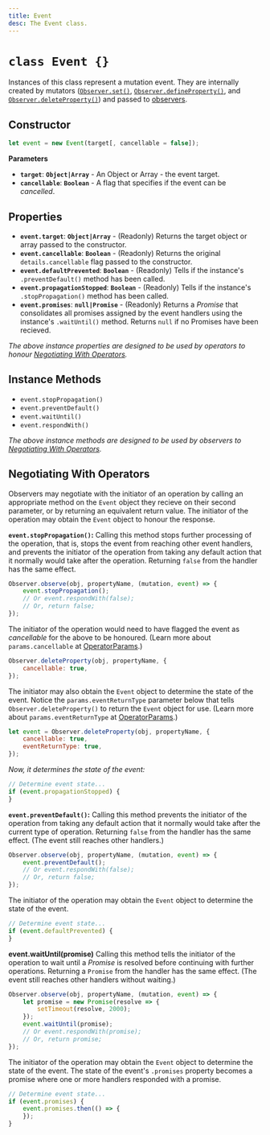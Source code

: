```yaml
---
title: Event
desc: The Event class.
---
```

# `class Event {}`

Instances of this class represent a mutation event. They are internally created by mutators ([`Observer.set()`](../../actions/set), [`Observer.defineProperty()`](../../actions/defineProperty), and [`Observer.deleteProperty()`](../../actions/deleteProperty)) and passed to [observers](../../reactions/observe).

## Constructor

```js
let event = new Event(target[, cancellable = false]);
```

**Parameters**

+ **`target`**: **`Object|Array`** - An Object or Array - the event target.
+ **`cancellable`**: **`Boolean`** - A flag that specifies if the event can be *cancelled*.

## Properties

+ **`event.target`**: **`Object|Array`** - (Readonly) Returns the target object or array passed to the constructor.
+ **`event.cancellable`**: **`Boolean`** - (Readonly) Returns the original `details.cancellable` flag passed to the constructor.
+ **`event.defaultPrevented`**: **`Boolean`** - (Readonly) Tells if the instance's `.preventDefault()` method has been called.
+ **`event.propagationStopped`**: **`Boolean`** - (Readonly) Tells if the instance's `.stopPropagation()` method has been called.
+ **`event.promises`**: **`null|Promise`** - (Readonly) Returns a *Promise* that consolidates all promises assigned by the event handlers using the instance's `.waitUntil()` method. Returns `null` if no Promises have been recieved.

*The above instance properties are designed to be used by operators to honour [Negotiating With Operators](#negotiating-with-operators).*

## Instance Methods

+ `event.stopPropagation()`
+ `event.preventDefault()`
+ `event.waitUntil()`
+ `event.respondWith()`

*The above instance methods are designed to be used by observers to [Negotiating With Operators](#negotiating-with-operators).*

## Negotiating With Operators

Observers may negotiate with the initiator of an operation by calling an appropriate method on the `Event` object they recieve on their second parameter, or by returning an equivalent return value. The initiator of the operation may obtain the `Event` object to honour the response.

**`event.stopPropagation()`:** Calling this method stops further processing of the operation, that is, stops the event from reaching other event handlers, and prevents the initiator of the operation from taking any default action that it normally would take after the operation. Returning `false` from the handler has the same effect. 

```js
Observer.observe(obj, propertyName, (mutation, event) => {
    event.stopPropagation();
    // Or event.respondWith(false);
    // Or, return false;
});
```

The initiator of the operation would need to have flagged the event as *cancellable* for the above to be honoured. (Learn more about `params.cancellable` at [OperatorParams](../OperatorParams).)

```js
Observer.deleteProperty(obj, propertyName, {
    cancellable: true,
});
```

The initiator may also obtain the `Event` object to determine the state of the event. Notice the `params.eventReturnType` parameter below that tells `Observer.deleteProperty()` to return the `Event` object for use. (Learn more about `params.eventReturnType` at [OperatorParams](../OperatorParams).)

```js
let event = Observer.deleteProperty(obj, propertyName, {
    cancellable: true,
    eventReturnType: true,
});
```

*Now, it determines the state of the event:*

```js
// Determine event state...
if (event.propagationStopped) {
}
```

**`event.preventDefault()`:** Calling this method prevents the initiator of the operation from taking any default action that it normally would take after the current type of operation. Returning `false` from the handler has the same effect. (The event still reaches other handlers.)

```js
Observer.observe(obj, propertyName, (mutation, event) => {
    event.preventDefault();
    // Or event.respondWith(false);
    // Or, return false;
});
```

The initiator of the operation may obtain the `Event` object to determine the state of the event.

```js
// Determine event state...
if (event.defaultPrevented) {
}
```

**event.waitUntil(promise)** Calling this method tells the initiator of the operation to wait until a *Promise* is resolved before continuing with further operations. Returning a `Promise` from the handler has the same effect. (The event still reaches other handlers without waiting.)

```js
Observer.observe(obj, propertyName, (mutation, event) => {
    let promise = new Promise(resolve => {
        setTimeout(resolve, 2000);
    });
    event.waitUntil(promise);
    // Or event.respondWith(promise);
    // Or, return promise;
});
```

The initiator of the operation may obtain the `Event` object to determine the state of the event. The state of the event's `.promises` property becomes a promise where one or more handlers responded with a promise.

```js
// Determine event state...
if (event.promises) {
    event.promises.then(() => {
    });
}
```
